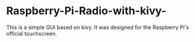 ﻿# Raspberry-Pi-Radio-with-kivy-
This is a simple GUI based on kivy. It was designed for the Raspberry Pi's official touchscreen. 
